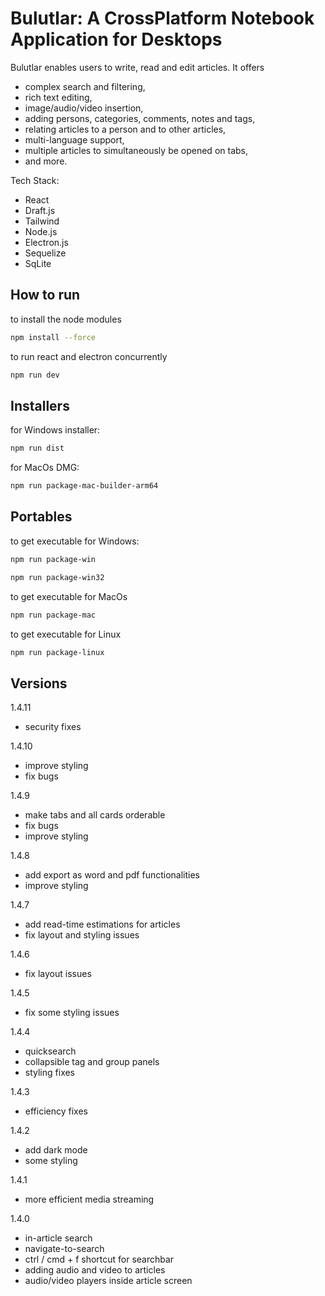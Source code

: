 # Bulutlar: A CrossPlatform Notebook Application for Desktops

Bulutlar enables users to write, read and edit articles. It offers 
- complex search and filtering,
- rich text editing,
- image/audio/video insertion,
- adding persons, categories, comments, notes and tags,
- relating articles to a person and to other articles,
- multi-language support,
- multiple articles to simultaneously be opened on tabs,
- and more.

Tech Stack:
- React
- Draft.js
- Tailwind
- Node.js
- Electron.js
- Sequelize
- SqLite

## How to run
to install the node modules
``` bash
npm install --force
```
to run react and electron concurrently
``` bash
npm run dev
```

## Installers
for Windows installer:
``` bash
npm run dist
```
for MacOs DMG:
``` bash
npm run package-mac-builder-arm64
```

## Portables
to get executable for Windows:
``` bash
npm run package-win
```

``` bash
npm run package-win32
```
to get executable for MacOs
``` bash
npm run package-mac
```
to get executable for Linux
``` bash
npm run package-linux
```


## Versions
1.4.11
- security fixes

1.4.10
- improve styling
- fix bugs
  
1.4.9
- make tabs and all cards orderable
- fix bugs
- improve styling
  
1.4.8
- add export as word and pdf functionalities
- improve styling
  
1.4.7
- add read-time estimations for articles
- fix layout and styling issues
  
1.4.6
- fix layout issues
  
1.4.5
- fix some styling issues

1.4.4
- quicksearch
- collapsible tag and group panels
- styling fixes
  
1.4.3
- efficiency fixes

1.4.2
- add dark mode
- some styling

1.4.1
- more efficient media streaming

1.4.0
- in-article search
- navigate-to-search
- ctrl / cmd + f shortcut for searchbar
- adding audio and video to articles
- audio/video players inside article screen
